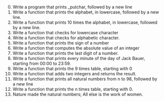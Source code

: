 0. Write a program that prints _putchar, followed by a new line
1. Write a function that prints the alphabet, in lowercase, followed by a new line.
2. Write a function that prints 10 times the alphabet, in lowercase, followed by a new line.
3. Write a function that checks for lowercase character
4. Write a function that checks for alphabetic character.
5. Write a function that prints the sign of a number
6. Write a function that computes the absolute value of an integer
7. Write a function that prints the last digit of a number.
8. Write a function that prints every minute of the day of Jack Bauer, starting from 00:00 to 23:59.
9. Write a function that prints the 9 times table, starting with 0
10. Write a function that adds two integers and returns the result.
11. Write a function that prints all natural numbers from n to 98, followed by a new line
12. Write a function that prints the n times table, starting with 0.
13. Nature made the natural numbers; All else is the work of women.
 
